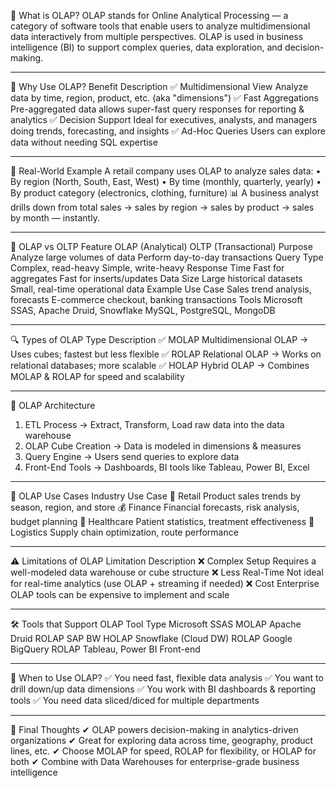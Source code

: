 📌 What is OLAP?
OLAP stands for Online Analytical Processing — a category of software tools that enable users to analyze multidimensional data interactively from multiple perspectives.
OLAP is used in business intelligence (BI) to support complex queries, data exploration, and decision-making.
________________________________________

🧠 Why Use OLAP?
Benefit	Description
✅ Multidimensional View	Analyze data by time, region, product, etc. (aka "dimensions")
✅ Fast Aggregations	Pre-aggregated data allows super-fast query responses for reporting & analytics
✅ Decision Support	Ideal for executives, analysts, and managers doing trends, forecasting, and insights
✅ Ad-Hoc Queries	Users can explore data without needing SQL expertise
________________________________________

🧪 Real-World Example
A retail company uses OLAP to analyze sales data:
•	By region (North, South, East, West)
•	By time (monthly, quarterly, yearly)
•	By product category (electronics, clothing, furniture)
📊 A business analyst drills down from total sales → sales by region → sales by product → sales by month — instantly.
________________________________________

🧩 OLAP vs OLTP
Feature	OLAP (Analytical)	OLTP (Transactional)
Purpose	Analyze large volumes of data	Perform day-to-day transactions
Query Type	Complex, read-heavy	Simple, write-heavy
Response Time	Fast for aggregates	Fast for inserts/updates
Data Size	Large historical datasets	Small, real-time operational data
Example Use Case	Sales trend analysis, forecasts	E-commerce checkout, banking transactions
Tools	Microsoft SSAS, Apache Druid, Snowflake	MySQL, PostgreSQL, MongoDB
________________________________________

🔍 Types of OLAP
Type	Description
✅ MOLAP	Multidimensional OLAP → Uses cubes; fastest but less flexible
✅ ROLAP	Relational OLAP → Works on relational databases; more scalable
✅ HOLAP	Hybrid OLAP → Combines MOLAP & ROLAP for speed and scalability
________________________________________

🔄 OLAP Architecture
1.	ETL Process → Extract, Transform, Load raw data into the data warehouse
2.	OLAP Cube Creation → Data is modeled in dimensions & measures
3.	Query Engine → Users send queries to explore data
4.	Front-End Tools → Dashboards, BI tools like Tableau, Power BI, Excel
________________________________________

🔐 OLAP Use Cases
Industry	Use Case
🛒 Retail	Product sales trends by season, region, and store
💰 Finance	Financial forecasts, risk analysis, budget planning
🏥 Healthcare	Patient statistics, treatment effectiveness
🚚 Logistics	Supply chain optimization, route performance
________________________________________

⚠️ Limitations of OLAP
Limitation	Description
❌ Complex Setup	Requires a well-modeled data warehouse or cube structure
❌ Less Real-Time	Not ideal for real-time analytics (use OLAP + streaming if needed)
❌ Cost	Enterprise OLAP tools can be expensive to implement and scale
________________________________________

🛠️ Tools that Support OLAP
Tool	Type
Microsoft SSAS	MOLAP
Apache Druid	ROLAP
SAP BW	HOLAP
Snowflake (Cloud DW)	ROLAP
Google BigQuery	ROLAP
Tableau, Power BI	Front-end
________________________________________

📌 When to Use OLAP?
✅ You need fast, flexible data analysis
✅ You want to drill down/up data dimensions
✅ You work with BI dashboards & reporting tools
✅ You need data sliced/diced for multiple departments
________________________________________

🧠 Final Thoughts
✔ OLAP powers decision-making in analytics-driven organizations
✔ Great for exploring data across time, geography, product lines, etc.
✔ Choose MOLAP for speed, ROLAP for flexibility, or HOLAP for both
✔ Combine with Data Warehouses for enterprise-grade business intelligence
